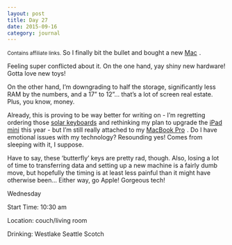 ```yaml
---
layout: post
title: Day 27
date: 2015-09-16
category: journal
---
```


<small>Contains affiliate links.</small> So I finally bit the bullet and bought a new <a  href="http://www.amazon.ca/gp/product/B00VSB16BW/ref=as_li_ss_tl?ie=UTF8&camp=15121&creative=390961&creativeASIN=B00VSB16BW&linkCode=as2&tag=kaie06-20">Mac</a><img src="http://ir-ca.amazon-adsystem.com/e/ir?t=kaie06-20&l=as2&o=15&a=B00VSB16BW" width="1" height="1" border="0" alt="" style="border:none !important; margin:0px !important;" />
. 

Feeling super conflicted about it. On the one hand, yay shiny new hardware! Gotta love new toys! 

On the other hand, I’m downgrading to half the storage, significantly less RAM by the numbers, and a 17” to 12”… that’s a lot of screen real estate. Plus, you know, money. 

Already, this is proving to be way better for writing on - I’m regretting ordering those <a  href="http://www.amazon.ca/gp/product/B0081TIE64/ref=as_li_tf_tl?ie=UTF8&camp=15121&creative=330641&creativeASIN=B0081TIE64&linkCode=as2&tag=kaie06-20">solar keyboards</a><img src="http://ir-ca.amazon-adsystem.com/e/ir?t=kaie06-20&l=as2&o=15&a=B0081TIE64" width="1" height="1" border="0" alt="" style="border:none !important; margin:0px !important;" />
 and rethinking my plan to upgrade the <a  href="http://www.amazon.ca/gp/product/B016PW2W70/ref=as_li_tf_tl?ie=UTF8&camp=15121&creative=330641&creativeASIN=B016PW2W70&linkCode=as2&tag=kaie06-20">iPad mini</a><img src="http://ir-ca.amazon-adsystem.com/e/ir?t=kaie06-20&l=as2&o=15&a=B016PW2W70" width="1" height="1" border="0" alt="" style="border:none !important; margin:0px !important;" />
 this year - but I’m still really attached to my <a  href="http://www.amazon.ca/gp/product/B003G2ZKMC/ref=as_li_tf_tl?ie=UTF8&camp=15121&creative=330641&creativeASIN=B003G2ZKMC&linkCode=as2&tag=kaie06-20">MacBook Pro</a><img src="http://ir-ca.amazon-adsystem.com/e/ir?t=kaie06-20&l=as2&o=15&a=B003G2ZKMC" width="1" height="1" border="0" alt="" style="border:none !important; margin:0px !important;" />
. Do I have emotional issues with my technology? Resounding yes! Comes from sleeping with it, I suppose. 

Have to say, these ‘butterfly’ keys are pretty rad, though. Also, losing a lot of time to transferring data and setting up a new machine is a fairly dumb move, but hopefully the timing is at least less painful than it might have otherwise been… Either way, go Apple! Gorgeous tech!


Wednesday

Start Time: 10:30 am

Location: couch/living room

Drinking: Westlake Seattle Scotch
